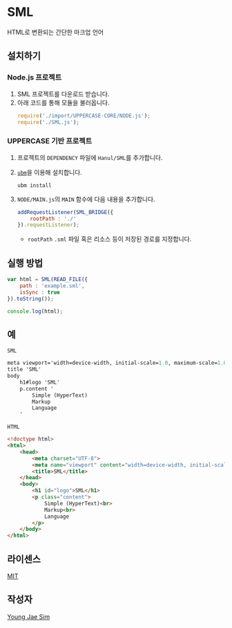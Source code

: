 # SML
HTML로 변환되는 간단한 마크업 언어

## 설치하기
### Node.js 프로젝트
1. SML 프로젝트를 다운로드 받습니다.
2. 아래 코드를 통해 모듈을 불러옵니다.
	```javascript
	require('./import/UPPERCASE-CORE/NODE.js');
	require('./SML.js');
	```

### UPPERCASE 기반 프로젝트
1. 프로젝트의 `DEPENDENCY` 파일에 `Hanul/SML`를 추가합니다.
2. [`ubm`](https://www.npmjs.com/package/ubm)을 이용해 설치합니다.
    ```
    ubm install
    ```
3. `NODE/MAIN.js`의 `MAIN` 함수에 다음 내용을 추가합니다.
	```javascript
	addRequestListener(SML_BRIDGE({
		rootPath : './'
	}).requestListener);
	```
	
	- `rootPath` `.sml` 파일 혹은 리소스 등이 저장된 경로를 지정합니다.

## 실행 방법
```javascript
var html = SML(READ_FILE({
	path : 'example.sml',
	isSync : true
}).toString());

console.log(html);
```

## 예
`SML`
```sml
meta viewport='width=device-width, initial-scale=1.0, maximum-scale=1.0, minimum-scale=1.0, user-scalable=no'
title 'SML'
body
	h1#logo 'SML'
	p.content '
		Simple (HyperText)
		Markup
		Language
	'
```

`HTML`
```html
<!doctype html>
<html>
	<head>
		<meta charset="UTF-8">
		<meta name="viewport" content="width=device-width, initial-scale=1.0, maximum-scale=1.0, minimum-scale=1.0, user-scalable=no">
		<title>SML</title>
	</head>
	<body>
		<h1 id="logo">SML</h1>
		<p class="content">
			Simple (HyperText)<br>
			Markup<br>
			Language
		</p>
	</body>
</html>
```

## 라이센스
[MIT](LICENSE)

## 작성자
[Young Jae Sim](https://github.com/Hanul)